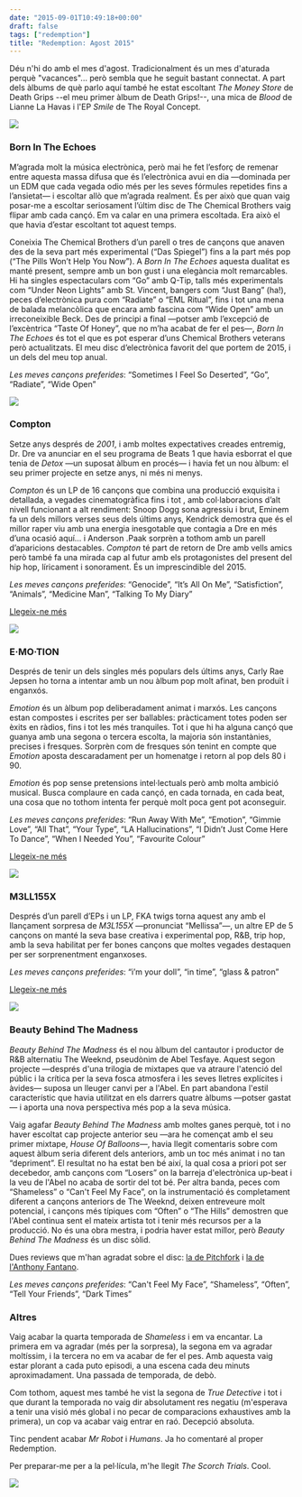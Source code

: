 ```yaml
---
date: "2015-09-01T10:49:18+00:00"
draft: false
tags: ["redemption"]
title: "Redemption: Agost 2015"
---
```

Déu n'hi do amb el mes d'agost. Tradicionalment és un mes d'aturada perquè "vacances"... però sembla que he seguit bastant connectat. A part dels àlbums de què parlo aquí també he estat escoltant *The Money Store* de Death Grips --el meu primer àlbum de Death Grips!--, una mica de *Blood* de Lianne La Havas i l'EP *Smile* de The Royal Concept.

<!-- more -->

<img class="pImageFull" src="https://41.media.tumblr.com/036f99308086f5e08248811a08ae047e/tumblr_ntzv5jLZL91u00ofno1_1280.png">

### Born In The Echoes

M’agrada molt la música electrònica, però mai he fet l’esforç de remenar entre aquesta massa difusa que és l’electrònica avui en dia —dominada per un EDM que cada vegada odio més per les seves fórmules repetides fins a l’ansietat— i escoltar allò que m’agrada realment. És per això que quan vaig posar-me a escoltar seriosament l’últim disc de The Chemical Brothers vaig flipar amb cada cançó. Em va calar en una primera escoltada. Era això el que havia d’estar escoltant tot aquest temps.

Coneixia The Chemical Brothers d’un parell o tres de cançons que anaven des de la seva part més experimental (“Das Spiegel”) fins a la part més pop (“The Pills Won’t Help You Now”). A *Born In The Echoes* aquesta dualitat es manté present, sempre amb un bon gust i una elegància molt remarcables. Hi ha singles espectaculars com “Go” amb Q-Tip, talls més experimentals com “Under Neon Lights” amb St. Vincent, bangers com “Just Bang” (ha!), peces d’electrònica pura com “Radiate” o “EML Ritual”, fins i tot una mena de balada melancòlica que encara amb fascina com “Wide Open” amb un irreconeixible Beck. Des de principi a final —potser amb l’excepció de l’excèntrica “Taste Of Honey”, que no m’ha acabat de fer el pes—, *Born In The Echoes* és tot el que es pot esperar d’uns Chemical Brothers veterans però actualitzats. El meu disc d’electrònica favorit del que portem de 2015, i un dels del meu top anual.

*Les meves cançons preferides*: “Sometimes I Feel So Deserted”, “Go”, “Radiate”, “Wide Open”

<span class="fa fa-heart"> </span> <span class="fa fa-heart"> </span> <span class="fa fa-heart"> </span> <span class="fa fa-heart"> </span> <span class="fa fa-heart"> </span>

<img class="pImageFull" src="https://40.media.tumblr.com/73b101b4ab8a173d9785412655774c67/tumblr_ntzv3kLXkS1u00ofno1_1280.png">

### Compton

Setze anys després de *2001*, i amb moltes expectatives creades entremig, Dr. Dre va anunciar en el seu programa de Beats 1 que havia esborrat el que tenia de *Detox* —un suposat àlbum en procés— i havia fet un nou àlbum: el seu primer projecte en setze anys, ni més ni menys.

*Compton* és un LP de 16 cançons que combina una producció exquisita i detallada, a vegades cinematogràfica fins i tot , amb col·laboracions d’alt nivell funcionant a alt rendiment: Snoop Dogg sona agressiu i brut, Eminem fa un dels millors verses seus dels últims anys, Kendrick demostra que és el millor raper viu amb una energia inesgotable que contagia a Dre en més d’una ocasió aquí… i Anderson .Paak sorprèn a tothom amb un parell d’aparicions destacables. 
*Compton* té part de retorn de Dre amb vells amics però també fa una mirada cap al futur amb els protagonistes del present del hip hop, líricament i sonorament. És un imprescindible del 2015.

*Les meves cançons preferides*: “Genocide”, “It’s All On Me”, “Satisfiction”, “Animals”, “Medicine Man”, “Talking To My Diary”

<span class="fa fa-heart"> </span> <span class="fa fa-heart"> </span> <span class="fa fa-heart"> </span> <span class="fa fa-heart"> </span> <span class="fa fa-heart"> </span>

</p><p class="pQuote"><a href="http://enricllonch.com/post/127172448754/compton">Llegeix-ne més <span class="fa fa-angle-right"> </span></a></p>

<img class="pImageFull" src="https://40.media.tumblr.com/ac18e9373e71aad9a6c0731e56edfbd9/tumblr_ntzv507PBi1u00ofno1_1280.png">

### E·MO·TION

Després de tenir un dels singles més populars dels últims anys, Carly Rae Jepsen ho torna a intentar amb un nou àlbum pop molt afinat, ben produït i enganxós. 

*Emotion* és un àlbum pop deliberadament animat i marxós. Les cançons estan compostes i escrites per ser ballables: pràcticament totes poden ser èxits en ràdios, fins i tot les més tranquiles. Tot i que hi ha alguna cançó que guanya amb una segona o tercera escolta, la majoria són instantànies, precises i fresques. Sorprèn com de fresques són tenint en compte que *Emotion* aposta descaradament per un homenatge i retorn al pop dels 80 i 90.

*Emotion* és pop sense pretensions intel·lectuals però amb molta ambició musical. Busca complaure en cada cançó, en cada tornada, en cada beat, una cosa que no tothom intenta fer perquè molt poca gent pot aconseguir. 

*Les meves cançons preferides*: “Run Away With Me”, “Emotion”, “Gimmie Love”, “All That”, “Your Type”, “LA Hallucinations”, “I Didn’t Just Come Here To Dance”, “When I Needed You”, “Favourite Colour”

<span class="fa fa-heart"> </span> <span class="fa fa-heart"> </span> <span class="fa fa-heart"> </span> <span class="fa fa-heart"> </span> <span class="fa fa-heart"> </span>

<p class="pQuote"><a href="http://enricllonch.com/post/128098849359/emotion">Llegeix-ne més <span class="fa fa-angle-right"> </span></a></p>

<img class="pImageFull" src="https://40.media.tumblr.com/4072e11215d6c601ad741f93287b5830/tumblr_ntzv4fECVI1u00ofno1_1280.png">

### M3LL155X

Després d’un parell d’EPs i un LP, FKA twigs torna aquest any amb el llançament sorpresa de *M3L155X* —pronunciat “Mellissa”—, un altre EP de 5 cançons on manté la seva base creativa i experimental pop, R&B, trip hop, amb la seva habilitat per fer bones cançons que moltes vegades destaquen per ser sorprenentment enganxoses. 

*Les meves cançons preferides*: “i’m your doll”, “in time”, “glass & patron”

<span class="fa fa-heart"> </span> <span class="fa fa-heart"> </span> <span class="fa fa-heart"> </span> <span class="fa fa-heart"> </span> <span class="fa fa-heart"> </span>

<p class="pQuote"><a href="http://enricllonch.com/post/127171856824/m3ll155x">Llegeix-ne més <span class="fa fa-angle-right"> </span></a></p>

<img class="pImageFull" src="https://40.media.tumblr.com/3506174ad75c79aba50d85dc2ca62ec1/tumblr_nu3vrfevEw1u00ofno1_1280.png">

### Beauty Behind The Madness

*Beauty Behind The Madness* és el nou àlbum del cantautor i productor de R&B alternatiu The Weeknd, pseudònim de Abel Tesfaye. Aquest segon projecte —després d'una trilogia de mixtapes que va atraure l'atenció del públic i la crítica per la seva fosca atmosfera i les seves lletres explícites i àvides— suposa un lleuger canvi per a l'Abel. En part abandona l'estil característic que havia utilitzat en els darrers quatre àlbums —potser gastat— i aporta una nova perspectiva més pop a la seva música.

Vaig agafar *Beauty Behind The Madness* amb moltes ganes perquè, tot i no haver escoltat cap projecte anterior seu —ara he començat amb el seu primer mixtape, *House Of Balloons*—, havia llegit comentaris sobre com aquest àlbum seria diferent dels anteriors, amb un toc més animat i no tan “depriment”. El resultat no ha estat ben bé així, la qual cosa a priori pot ser decebedor, amb cançons com “Losers” on la barreja d'electrònica up-beat i la veu de l'Abel no acaba de sortir del tot bé. Per altra banda, peces com “Shameless” o “Can't Feel My Face”, on la instrumentació és completament diferent a cançons anteriors de The Weeknd, deixen entreveure molt potencial, i cançons més típiques com “Often” o “The Hills” demostren que l'Abel continua sent el mateix artista tot i tenir més recursos per a la producció. No és una obra mestra, i podria haver estat millor, però *Beauty Behind The Madness* és un disc sòlid.

Dues reviews que m'han agradat sobre el disc: [la de Pitchfork](http://pitchfork.com/reviews/albums/20999-beauty-behind-the-madness/) i [la de l'Anthony Fantano](http://www.theneedledrop.com/articles/2015/8/the-weeknd-beauty-behind-the-madness).

*Les meves cançons preferides*: “Can't Feel My Face”, “Shameless”, “Often”, “Tell Your Friends”, “Dark Times”

<span class="fa fa-heart"> </span> <span class="fa fa-heart"> </span> <span class="fa fa-heart"> </span> <span class="fa fa-heart">

### Altres

Vaig acabar la quarta temporada de *Shameless* i em va encantar. La primera em va agradar (més per la sorpresa), la segona em va agradar moltíssim, i la tercera no em va acabar de fer el pes. Amb aquesta vaig estar plorant a cada puto episodi, a una escena cada deu minuts aproximadament. Una passada de temporada, de debò.

Com tothom, aquest mes també he vist la segona de *True Detective* i tot i que durant la temporada no vaig dir absolutament res negatiu (m'esperava a tenir una visió més global i no pecar de comparacions exhaustives amb la primera), un cop va acabar vaig entrar en raó. Decepció absoluta.

Tinc pendent acabar *Mr Robot* i *Humans*. Ja ho comentaré al proper Redemption.

Per preparar-me per a la pel·lícula, m'he llegit *The Scorch Trials*. Cool.

<img id="splashFade" src="http://i.imgur.com/kCFBJdm.jpg"></span>